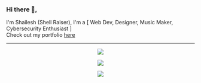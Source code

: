 ### Hi there 👋,
I'm Shailesh (Shell Raiser), I'm a [ Web Dev, Designer, Music Maker, Cybersecurity Enthusiast ]
<br>
 Check out my portfolio [here](https://shell-raiser.github.io)

---
<p align="center">
<img src = "https://visitor-badge.glitch.me/badge?page_id=shell-raiser"/>
</p>
<p align="center">
<img src = "https://github-readme-stats.vercel.app/api?username=shell-raiser&show_icons=true&title_color=200254&bg_color=60,90caf9,9575CD&text_color=0e0126&hide_border&hide_title=true&disable_animations=true&count_private=true"/>
</p>

<p align="center">
<img src = "https://github-readme-stats.vercel.app/api/top-langs/?username=shell-raiser&layout=compact&title_color=0f0128&bg_color=60,90caf9,9575CD&text_color=0e0126&hide_border&disable_animations=true&count_private=true"/>
</p>



